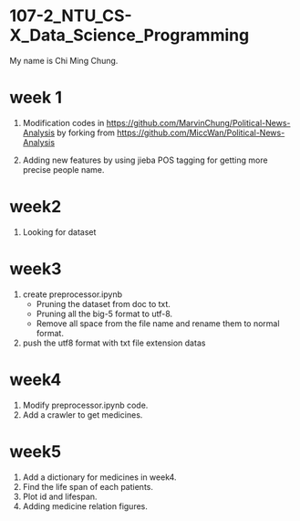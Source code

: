 # 107-2_NTU_CS-X_Data_Science_Programming
My name is Chi Ming Chung.
# week 1

1. Modification codes in
https://github.com/MarvinChung/Political-News-Analysis 
by forking from 
https://github.com/MiccWan/Political-News-Analysis

2. Adding new features by using jieba POS tagging for getting more precise people name.
# week2
1. Looking for dataset
# week3 
1. create preprocessor.ipynb
   - Pruning the dataset from doc to txt. 
   - Pruning all the big-5 format to utf-8.
   - Remove all space from the file name and rename them to normal format.
2. push the utf8 format with txt file extension datas 
# week4
1. Modify preprocessor.ipynb code.
2. Add a crawler to get medicines.
# week5
1. Add a dictionary for medicines in week4.
2. Find the life span of each patients.
3. Plot id and lifespan.
4. Adding medicine relation figures.
